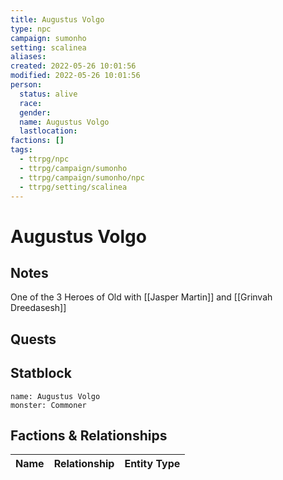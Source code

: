 ```yaml
---
title: Augustus Volgo
type: npc
campaign: sumonho
setting: scalinea
aliases: 
created: 2022-05-26 10:01:56
modified: 2022-05-26 10:01:56
person:
  status: alive
  race: 
  gender: 
  name: Augustus Volgo
  lastlocation: 
factions: []
tags:
  - ttrpg/npc
  - ttrpg/campaign/sumonho
  - ttrpg/campaign/sumonho/npc
  - ttrpg/setting/scalinea
---
```


# Augustus Volgo

## Notes

One of the 3 Heroes of Old with [[Jasper Martin]] and [[Grinvah Dreedasesh]]

## Quests


## Statblock

```statblock
name: Augustus Volgo
monster: Commoner
```


## Factions & Relationships
| Name | Relationship | Entity Type |
| ---- |:------------:| ----------- |



